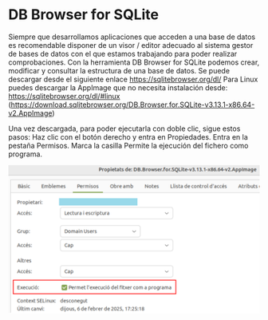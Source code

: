 # DB Browser for SQLite

Siempre que desarrollamos aplicaciones que acceden a una base de datos es recomendable disponer de un visor / editor adecuado al sistema gestor de bases de datos con el que estamos trabajando para poder realizar comprobaciones. Con la herramienta DB Browser for SQLite podemos crear, modificar y consultar la estructura de una base de datos.
Se puede descargar desde el siguiente enlace https://sqlitebrowser.org/dl/
Para Linux puedes descargar la AppImage que no necesita instalación desde: https://sqlitebrowser.org/dl/#linux
(https://download.sqlitebrowser.org/DB.Browser.for.SQLite-v3.13.1-x86.64-v2.AppImage)

Una vez descargada, para poder ejecutarla con doble clic, sigue estos pasos:
Haz clic con el botón derecho y entra en Propiedades.
Entra en la pestaña Permisos.
Marca la casilla Permite la ejecución del fichero como programa.

![img01](img/DBbrowser01.png)

